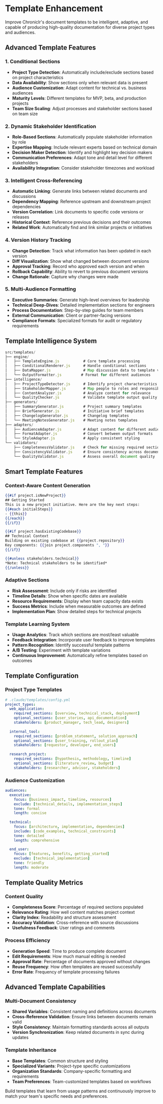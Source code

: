 # Template Enhancement

Improve Chroniclr's document templates to be intelligent, adaptive, and capable of producing high-quality documentation for diverse project types and audiences.

## Advanced Template Features

### 1. Conditional Sections
- **Project Type Detection**: Automatically include/exclude sections based on project characteristics
- **Data Availability**: Show sections only when relevant data is present
- **Audience Customization**: Adapt content for technical vs. business audiences
- **Maturity Levels**: Different templates for MVP, beta, and production projects
- **Team Size Scaling**: Adjust processes and stakeholder sections based on team size

### 2. Dynamic Stakeholder Identification
- **Role-Based Sections**: Automatically populate stakeholder information by role
- **Expertise Mapping**: Include relevant experts based on technical domain
- **Decision Maker Detection**: Identify and highlight key decision makers
- **Communication Preferences**: Adapt tone and detail level for different stakeholders
- **Availability Integration**: Consider stakeholder timezones and workload

### 3. Intelligent Cross-Referencing
- **Automatic Linking**: Generate links between related documents and discussions
- **Dependency Mapping**: Reference upstream and downstream project dependencies
- **Version Correlation**: Link documents to specific code versions or releases
- **Historical Context**: Reference previous decisions and their outcomes
- **Related Work**: Automatically find and link similar projects or initiatives

### 4. Version History Tracking
- **Change Detection**: Track what information has been updated in each version
- **Diff Visualization**: Show what changed between document versions
- **Approval Tracking**: Record who approved each version and when
- **Rollback Capability**: Ability to revert to previous document versions
- **Change Rationale**: Capture why changes were made

### 5. Multi-Audience Formatting
- **Executive Summaries**: Generate high-level overviews for leadership
- **Technical Deep-Dives**: Detailed implementation sections for engineers
- **Process Documentation**: Step-by-step guides for team members
- **External Communication**: Client or partner-facing versions
- **Compliance Formats**: Specialized formats for audit or regulatory requirements

## Template Intelligence System

```javascript
src/templates/
├── engine/
│   ├── TemplateEngine.js           # Core template processing
│   ├── ConditionalRenderer.js      # Handle conditional sections
│   ├── DataMapper.js               # Map discussion data to template variables
│   └── OutputFormatter.js         # Format for different audiences
├── intelligence/
│   ├── ProjectTypeDetector.js      # Identify project characteristics
│   ├── StakeholderMapper.js        # Map people to roles and responsibilities
│   ├── ContentAnalyzer.js          # Analyze content for relevance
│   └── QualityChecker.js           # Validate template output quality
├── generators/
│   ├── SummaryGenerator.js         # Project summary templates
│   ├── BriefGenerator.js           # Initiative brief templates
│   ├── ChangelogGenerator.js       # Changelog templates
│   └── MeetingNotesGenerator.js    # Meeting notes templates
├── adapters/
│   ├── AudienceAdapter.js          # Adapt content for different audiences
│   ├── FormatAdapter.js            # Convert between output formats
│   └── StyleAdapter.js             # Apply consistent styling
└── validators/
    ├── CompletenessValidator.js    # Check for missing required sections
    ├── ConsistencyValidator.js     # Ensure consistency across documents
    └── QualityValidator.js         # Assess overall document quality
```

## Smart Template Features

### Context-Aware Content Generation
```handlebars
{{#if project.isNewProject}}
## Getting Started
This is a new project initiative. Here are the key next steps:
{{#each initialSteps}}
- {{this}}
{{/each}}
{{/if}}

{{#if project.hasExistingCodebase}}
## Technical Context
Building on existing codebase at {{project.repository}}
Key components: {{join project.components ", "}}
{{/if}}

{{#unless stakeholders.technical}}
*Note: Technical stakeholders to be identified*
{{/unless}}
```

### Adaptive Sections
- **Risk Assessment**: Include only if risks are identified
- **Timeline Details**: Show when specific dates are available
- **Resource Requirements**: Display when team capacity data exists
- **Success Metrics**: Include when measurable outcomes are defined
- **Implementation Plan**: Show detailed steps for technical projects

### Template Learning System
- **Usage Analytics**: Track which sections are most/least valuable
- **Feedback Integration**: Incorporate user feedback to improve templates
- **Pattern Recognition**: Identify successful template patterns
- **A/B Testing**: Experiment with template variations
- **Continuous Improvement**: Automatically refine templates based on outcomes

## Template Configuration

### Project Type Templates
```yaml
# .claude/templates/config.yml
project_types:
  web_application:
    required_sections: [overview, technical_stack, deployment]
    optional_sections: [user_stories, api_documentation]
    stakeholders: [product_manager, tech_lead, designers]
    
  internal_tool:
    required_sections: [problem_statement, solution_approach]
    optional_sections: [user_training, rollout_plan]
    stakeholders: [requestor, developer, end_users]
    
  research_project:
    required_sections: [hypothesis, methodology, timeline]
    optional_sections: [literature_review, budget]
    stakeholders: [researcher, advisor, stakeholders]
```

### Audience Customization
```yaml
audiences:
  executive:
    focus: [business_impact, timeline, resources]
    exclude: [technical_details, implementation_steps]
    tone: formal
    length: concise
    
  technical:
    focus: [architecture, implementation, dependencies]
    include: [code_examples, technical_constraints]
    tone: detailed
    length: comprehensive
    
  end_user:
    focus: [features, benefits, getting_started]
    exclude: [technical_implementation]
    tone: friendly
    length: moderate
```

## Template Quality Metrics

### Content Quality
- **Completeness Score**: Percentage of required sections populated
- **Relevance Rating**: How well content matches project context
- **Clarity Index**: Readability and structure assessment
- **Accuracy Validation**: Cross-reference with source discussions
- **Usefulness Feedback**: User ratings and comments

### Process Efficiency  
- **Generation Speed**: Time to produce complete document
- **Edit Requirements**: How much manual editing is needed
- **Approval Rate**: Percentage of documents approved without changes
- **Reuse Frequency**: How often templates are reused successfully
- **Error Rate**: Frequency of template processing failures

## Advanced Template Capabilities

### Multi-Document Consistency
- **Shared Variables**: Consistent naming and definitions across documents
- **Cross-Reference Validation**: Ensure links between documents remain valid
- **Style Consistency**: Maintain formatting standards across all outputs
- **Version Synchronization**: Keep related documents in sync during updates

### Template Inheritance
- **Base Templates**: Common structure and styling
- **Specialized Variants**: Project-type specific customizations  
- **Organization Standards**: Company-specific formatting and requirements
- **Team Preferences**: Team-customized templates based on workflows

Build templates that learn from usage patterns and continuously improve to match your team's specific needs and preferences.